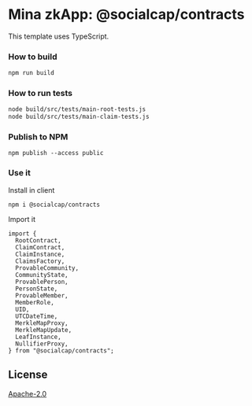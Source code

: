# Mina zkApp: @socialcap/contracts

This template uses TypeScript.

### How to build

```sh
npm run build
```

### How to run tests

```sh
node build/src/tests/main-root-tests.js
node build/src/tests/main-claim-tests.js
```

### Publish to NPM
~~~
npm publish --access public
~~~

### Use it

Install in client
~~~
npm i @socialcap/contracts
~~~

Import it
~~~
import { 
  RootContract, 
  ClaimContract,
  ClaimInstance,
  ClaimsFactory,
  ProvableCommunity, 
  CommunityState,
  ProvablePerson,
  PersonState,
  ProvableMember,
  MemberRole,
  UID,
  UTCDateTime,
  MerkleMapProxy,
  MerkleMapUpdate,
  LeafInstance,
  NullifierProxy,
} from "@socialcap/contracts";
~~~

## License

[Apache-2.0](LICENSE)
